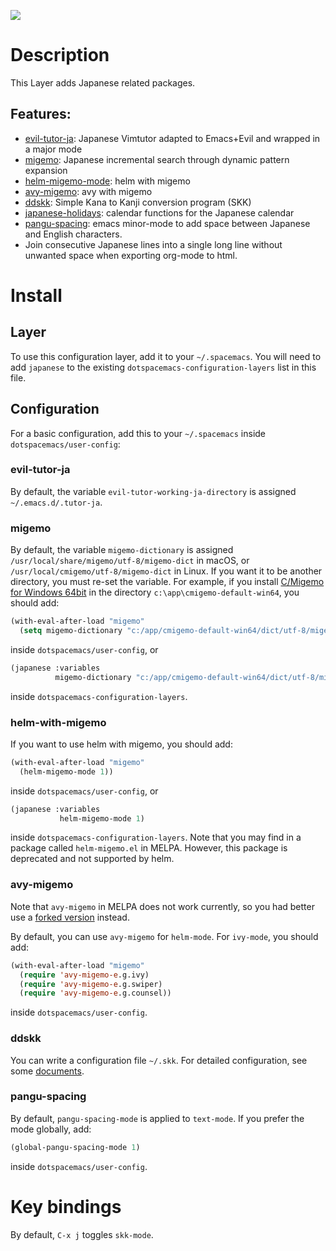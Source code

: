 ![](img/Japanese.png)

Description
===========

This Layer adds Japanese related packages.

Features:
---------

-   [evil-tutor-ja](https://github.com/kenjimyzk/evil-tutor-ja):
    Japanese Vimtutor adapted to Emacs+Evil and wrapped in a major mode
-   [migemo](https://github.com/emacs-jp/migemo): Japanese incremental
    search through dynamic pattern expansion
-   [helm-migemo-mode](https://github.com/emacs-helm/helm/wiki/Migemo):
    helm with migemo
-   [avy-migemo](https://github.com/momomo5717/avy-migemo/blob/master/README.jp.org):
    avy with migemo
-   [ddskk](https://github.com/skk-dev/ddskk): Simple Kana to Kanji
    conversion program (SKK)
-   [japanese-holidays](https://github.com/emacs-jp/japanese-holidays):
    calendar functions for the Japanese calendar
-   [pangu-spacing](https://github.com/coldnew/pangu-spacing): emacs
    minor-mode to add space between Japanese and English characters.
-   Join consecutive Japanese lines into a single long line without
    unwanted space when exporting org-mode to html.

Install
=======

Layer
-----

To use this configuration layer, add it to your `~/.spacemacs`. You will
need to add `japanese` to the existing
`dotspacemacs-configuration-layers` list in this file.

Configuration
-------------

For a basic configuration, add this to your `~/.spacemacs` inside
`dotspacemacs/user-config`:

### evil-tutor-ja

By default, the variable `evil-tutor-working-ja-directory` is assigned
`~/.emacs.d/.tutor-ja`.

### migemo

By default, the variable `migemo-dictionary` is assigned
`/usr/local/share/migemo/utf-8/migemo-dict` in macOS, or
`/usr/local/cmigemo/utf-8/migemo-dict` in Linux. If you want it to be
another directory, you must re-set the variable. For example, if you
install [C/Migemo for Windows
64bit](https://www.kaoriya.net/software/cmigemo/) in the directory
`c:\app\cmigemo-default-win64`, you should add:

``` commonlisp
(with-eval-after-load "migemo"
  (setq migemo-dictionary "c:/app/cmigemo-default-win64/dict/utf-8/migemo-dict"))
```

inside `dotspacemacs/user-config`, or

``` commonlisp
(japanese :variables
          migemo-dictionary "c:/app/cmigemo-default-win64/dict/utf-8/migemo-dict")
```

inside `dotspacemacs-configuration-layers`.

### helm-with-migemo

If you want to use helm with migemo, you should add:

``` commonlisp
(with-eval-after-load "migemo"
  (helm-migemo-mode 1))
```

inside `dotspacemacs/user-config`, or

``` commonlisp
(japanese :variables
           helm-migemo-mode 1)
```

inside `dotspacemacs-configuration-layers`. Note that you may find in a
package called `helm-migemo.el` in MELPA. However, this package is
deprecated and not supported by helm.

### avy-migemo

Note that `avy-migemo` in MELPA does not work currently, so you had
better use a [forked version](https://github.com/tam17aki/avy-migemo)
instead.

By default, you can use `avy-migemo` for `helm-mode`. For `ivy-mode`,
you should add:

``` commonlisp
(with-eval-after-load "migemo"
  (require 'avy-migemo-e.g.ivy)
  (require 'avy-migemo-e.g.swiper)
  (require 'avy-migemo-e.g.counsel))
```

inside `dotspacemacs/user-config`.

### ddskk

You can write a configuration file `​~/.skk`. For detailed
configuration, see some
[documents](http://openlab.ring.gr.jp/skk/ddskk.html).

### pangu-spacing

By default, `pangu-spacing-mode` is applied to `text-mode`. If you
prefer the mode globally, add:

``` commonlisp
(global-pangu-spacing-mode 1)
```

inside `dotspacemacs/user-config`.

Key bindings
============

By default, `C-x j` toggles `skk-mode`.
